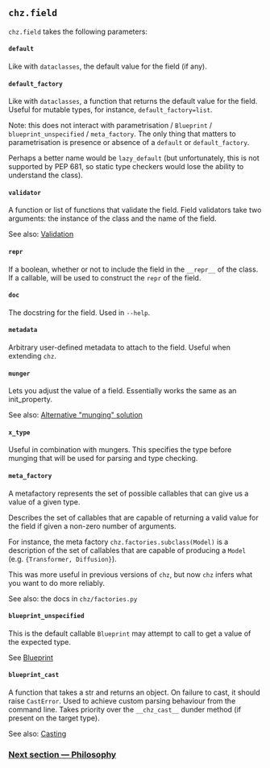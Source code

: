 ## `chz.field`

`chz.field` takes the following parameters:

#### `default`

Like with `dataclasses`, the default value for the field (if any).

#### `default_factory`

Like with `dataclasses`, a function that returns the default value for the field.
Useful for mutable types, for instance, `default_factory=list`.

Note: this does not interact with parametrisation / `Blueprint` / `blueprint_unspecified` / `meta_factory`.
The only thing that matters to parametrisation is presence or absence of a
`default` or `default_factory`.

Perhaps a better name would be `lazy_default` (but unfortunately, this is not supported by PEP 681,
so static type checkers would lose the ability to understand the class).

#### `validator`

A function or list of functions that validate the field.
Field validators take two arguments: the instance of the class and the name of the field.

See also: [Validation](./03_validation.md)

#### `repr`

If a boolean, whether or not to include the field in the `__repr__` of the class.
If a callable, will be used to construct the `repr` of the field.

#### `doc`

The docstring for the field. Used in `--help`.

#### `metadata`

Arbitrary user-defined metadata to attach to the field. Useful when extending `chz`.

#### `munger`

Lets you adjust the value of a field. Essentially works the same as an init_property.

See also: [Alternative "munging" solution](./21_post_init.md)

#### `x_type`

Useful in combination with mungers. This specifies the type before munging that
will be used for parsing and type checking.

#### `meta_factory`

A metafactory represents the set of possible callables that can give us a value of a given type.

Describes the set of callables that are capable of returning a valid value for the field if given a
non-zero number of arguments.

For instance, the meta factory `chz.factories.subclass(Model)` is a description of the set of
callables that are capable of producing a `Model` (e.g. `{Transformer, Diffusion}`).

This was more useful in previous versions of `chz`, but now `chz` infers what you want to do
more reliably.

See also: the docs in `chz/factories.py`

#### `blueprint_unspecified`

This is the default callable `Blueprint` may attempt to call to get a value of the expected type.

See [Blueprint](./05_blueprint.md#blueprint_unspecified)

#### `blueprint_cast`

A function that takes a str and returns an object. On failure to cast,
it should raise `CastError`. Used to achieve custom parsing behaviour from the command
line. Takes priority over the `__chz_cast__` dunder method (if present on the
target type).

See also: [Casting](./04_command_line.md#casting)

### [Next section — Philosophy](./91_philosophy.md)
